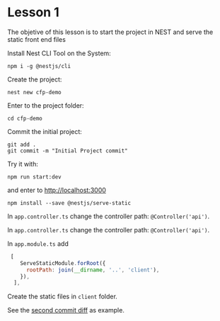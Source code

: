 # Lesson 1

The objetive of this lesson is to start the project in NEST and serve the static front end files

Install Nest CLI Tool on the System:

`npm i -g @nestjs/cli`

Create the project:

`nest new cfp-demo`

Enter to the project folder:

`cd cfp-demo`

Commit the initial project:

```
git add .
git commit -m "Initial Project commit"
```

Try it with:

`npm run start:dev`

and enter to [http://localhost:3000](http://localhost:3000)

`npm install --save @nestjs/serve-static`

In `app.controller.ts` change the controller path: `@Controller('api')`.

In `app.controller.ts` change the controller path: `@Controller('api')`.

In `app.module.ts` add 
```js
 [
    ServeStaticModule.forRoot({
      rootPath: join(__dirname, '..', 'client'),
    }),
  ],
```

Create the static files in `client` folder.

See the [second commit diff](https://github.com/jdottori/nest-cfp-demo/commit/87d9e9e78e2acb5e8300c21ea98c73b7484fdb2c) as example.

